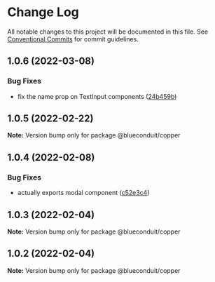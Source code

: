 # Change Log

All notable changes to this project will be documented in this file.
See [Conventional Commits](https://conventionalcommits.org) for commit guidelines.

## 1.0.6 (2022-03-08)


### Bug Fixes

* fix the name prop on TextInput components ([24b459b](https://github.com/BlueConduit/copper/commit/24b459bf93c0138cf060b7269ec9b300facd6285))





## 1.0.5 (2022-02-22)

**Note:** Version bump only for package @blueconduit/copper





## 1.0.4 (2022-02-08)


### Bug Fixes

* actually exports modal component ([c52e3c4](https://github.com/BlueConduit/copper/commit/c52e3c4c0a458beaabc60c84e4627489fc45dc64))





## 1.0.3 (2022-02-04)

**Note:** Version bump only for package @blueconduit/copper





## 1.0.2 (2022-02-04)

**Note:** Version bump only for package @blueconduit/copper
